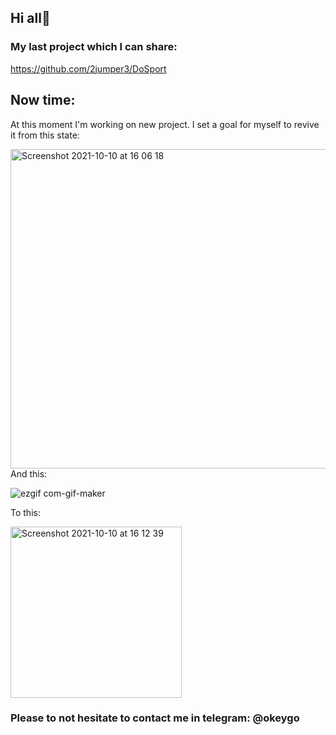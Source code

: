 ## Hi all👋

### My last project which I can share: 
https://github.com/2jumper3/DoSport 

## Now time:

At this moment I'm working on new project. I set a goal for myself to revive it from this state: 

<img width="511" alt="Screenshot 2021-10-10 at 16 06 18" src="https://user-images.githubusercontent.com/45697468/136697057-7e18ed9b-b52e-48b0-ad76-8a9ebdbef4ba.png"> 
And this:

![ezgif com-gif-maker](https://user-images.githubusercontent.com/45697468/136697794-560de176-0d51-4886-a54f-4ac9d593bf4c.gif)


To this: 

<img width="274" alt="Screenshot 2021-10-10 at 16 12 39" src="https://user-images.githubusercontent.com/45697468/136697567-91928106-2f7b-4869-957d-61b835f46242.png">

### Please to not hesitate to contact me in telegram: @okeygo

<!--
**2jumper3/2jumper3** is a ✨ _special_ ✨ repository because its `README.md` (this file) appears on your GitHub profile.

Here are some ideas to get you started:

- 🔭 I’m currently working on ...
- 🌱 I’m currently learning ...
- 👯 I’m looking to collaborate on ...
- 🤔 I’m looking for help with ...
- 💬 Ask me about ...
- 📫 How to reach me: ...
- 😄 Pronouns: ...
- ⚡ Fun fact: ...
-->

